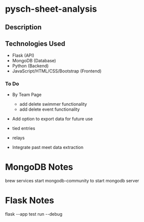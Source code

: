 # pysch-sheet-analysis

## Description

## Technologies Used
- Flask (API)
- MongoDB (Database)
- Python (Backend)
- JavaScript/HTML/CSS/Bootstrap (Frontend)


### To Do

- By Team Page
	- add delete swimmer functionality 
	- add delete event functionality

- Add option to export data for future use

- tied entries
- relays
- Integrate past meet data extraction

# MongoDB Notes
brew services start mongodb-community
to start mongodb server

# Flask Notes
flask --app test run --debug
